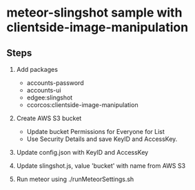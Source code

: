 meteor-slingshot sample with clientside-image-manipulation
===========================================
## Steps

1. Add packages
    * accounts-password
    * accounts-ui
    * edgee:slingshot
    * ccorcos:clientside-image-manipulation

2. Create AWS S3 bucket
    * Update bucket Permissions for Everyone for List
    * Use Security Details and save KeyID and AccessKey.
      
3. Update config.json with KeyID and AccessKey

4. Update slingshot.js, value 'bucket' with name from AWS S3

5. Run meteor using ./runMeteorSettings.sh 